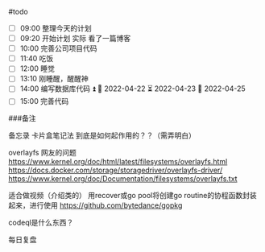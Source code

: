 #todo
- [ ] 09:00 整理今天的计划
- [ ] 09:20 开始计划 实际 看了一篇博客
- [ ] 10:00 完善公司项目代码
- [ ] 11:40 吃饭
- [ ] 12:00 睡觉
- [ ] 13:10 刚睡醒，醒醒神
- [ ] 14:00 编写数据库代码 ⏫ 🛫 2022-04-22 ⏳ 2022-04-23 📅 2022-04-25
- [ ] 15:00 完善代码

###备注


备忘录
卡片盒笔记法 到底是如何起作用的？？（需弄明白）

overlayfs 网友的问题
https://www.kernel.org/doc/html/latest/filesystems/overlayfs.html
https://docs.docker.com/storage/storagedriver/overlayfs-driver/
https://www.kernel.org/doc/Documentation/filesystems/overlayfs.txt

适合做视频（介绍类的）
用recover或go pool将创建go routine的协程函数封装起来，进行使用
https://github.com/bytedance/gopkg

codeql是什么东西？

每日复盘